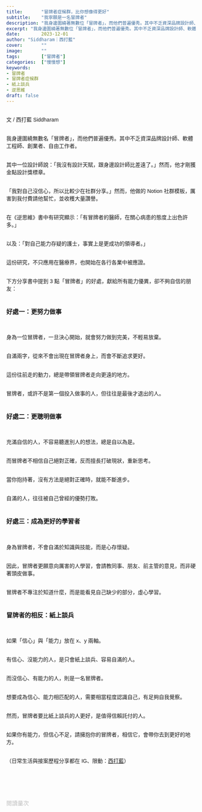 ```yaml
---
title:       "冒牌者症候群，比你想像得更好"
subtitle:    "我寧願是一名冒牌者"
description: "我身邊圍繞著無數位「冒牌者」，而他們普遍優秀。其中不乏資深品牌設計師、軟體工程師、創業者、自由工作者..."
excerpt: "我身邊圍繞著無數位「冒牌者」，而他們普遍優秀。其中不乏資深品牌設計師、軟體工程師、創業者、自由工作者..."
date:        2023-12-01
author: "Siddharam｜西打藍"
cover:       ""
image:       ""
tags:        ["冒牌者"]
categories:  ["慢慢想"]
keywords:
- 冒牌者
- 冒牌者症候群
- 紙上談兵
- 逆思維
draft: false
---
```


<article style="font-family: 'Noto Sans TC', '微軟正黑體', sans-serif; font-weight: 300;">

<br>文 / 西打藍 Siddharam<br><br>

我身邊圍繞無數名「冒牌者」，而他們普遍優秀。其中不乏資深品牌設計師、軟體工程師、創業者、自由工作者。<br><br>

其中一位設計師說：「我沒有設計天賦，跟身邊設計師比差遠了。」然而，他才剛獲金點設計獎標章。<br><br>

「我對自己沒信心，所以比較少在社群分享。」然而，他做的 Notion 社群模板，厲害到我付費請他幫忙，並收穫大量讚譽。<br><br>

在《逆思維》書中有研究顯示：「有冒牌者的醫師，在關心病患的態度上出色許多。」<br><br>

以及：「對自己能力存疑的護士，事實上是更成功的領導者。」<br><br>

這份研究，不只應用在醫療界，也開始在各行各業中被應證。<br><br>

下方分享書中提到 3 點「冒牌者」的好處，獻給所有能力優異，卻不夠自信的朋友：<br><br>


<h3 class="article-h1-color">好處一：更努力做事</h3><br>

身為一位冒牌者，一旦決心開始，就會努力做到完美，不輕易放棄。<br><br>

自滿兩字，從來不會出現在冒牌者身上，而會不斷追求更好。<br><br>

這份往前走的動力，總是帶領冒牌者走向更遠的地方。<br><br>

冒牌者，或許不是第一個投入做事的人，但往往是最後才退出的人。<br><br>


<h3 class="article-h1-color">好處二：更聰明做事</h3><br>

充滿自信的人，不容易聽進別人的想法，總是自以為是。<br><br>

而冒牌者不相信自己絕對正確，反而擅長打破現狀，重新思考。<br><br>

當你抱持著，沒有方法是絕對正確時，就能不斷進步。<br><br>

自滿的人，往往被自己曾經的優勢打敗。<br><br>


<h3 class="article-h1-color">好處三：成為更好的學習者</h3><br>

身為冒牌者，不會自滿於知識與技能，而是心存懷疑。<br><br>

因此，冒牌者更願意向厲害的人學習，會請教同事、朋友、前主管的意見，而非硬著頭皮做事。<br><br>

冒牌者不專注於知道什麼，而是能看見自己缺少的部分，虛心學習。<br><br>


<h3 class="article-h1-color">冒牌者的相反：紙上談兵</h3><br>

如果「信心」與「能力」放在 x、y 兩軸。<br><br>

有信心、沒能力的人，是只會紙上談兵、容易自滿的人。<br><br>

而沒信心、有能力的人，則是一名冒牌者。<br><br>

想要成為信心、能力相匹配的人，需要相當程度認識自己，有足夠自我覺察。<br><br>

然而，冒牌者要比紙上談兵的人更好，是值得信賴託付的人。<br><br>

如果你有能力，但信心不足，請擁抱你的冒牌者，相信它，會帶你去到更好的地方。<br><br>


<!-- 
<!-- 案例 > 證明案例 > 壞處 > 怎麼改變（列步驟） > 結語總結金句 -->


（日常生活與接案歷程分享都在 IG、限動：<a href="https://www.instagram.com/sidd.blue/" target="_blank">西打藍</a>）<br><br>

<!-- <h3 class="article-h1-color"></h3><br> -->

<br><br><br>

</article>

<div style="color: #bfbfbf; font-size: 15px;" id="busuanzi_container_page_pv">
  閱讀量<span id="busuanzi_value_page_pv"></span>次
</div>

<script src="../../js/post.js"></script>
